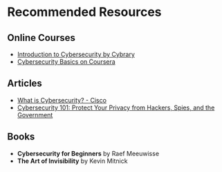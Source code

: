 # Recommended Resources

## Online Courses

- [Introduction to Cybersecurity by Cybrary](https://www.cybrary.it/course/introduction-to-it-and-cybersecurity/)
- [Cybersecurity Basics on Coursera](https://www.coursera.org/learn/cybersecurity-basics)

## Articles

- [What is Cybersecurity? - Cisco](https://www.cisco.com/c/en/us/products/security/what-is-cybersecurity.html)
- [Cybersecurity 101: Protect Your Privacy from Hackers, Spies, and the Government](https://www.eff.org/wp/cybersecurity-101)

## Books

- **Cybersecurity for Beginners** by Raef Meeuwisse
- **The Art of Invisibility** by Kevin Mitnick
